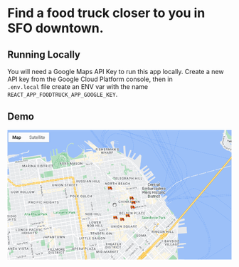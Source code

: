 # Find a food truck closer to you in SFO downtown.

## Running Locally

You will need a Google Maps API Key to run this app locally.
Create a new API key from the Google Cloud Platform console, then in  
`.env.local` file create an ENV var with the name `REACT_APP_FOODTRUCK_APP_GOOGLE_KEY`.

## Demo

![](foodtruck.gif)
